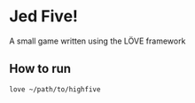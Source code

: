# Jed Five!

A small game written using the LÖVE framework

## How to run

```
love ~/path/to/highfive
```

